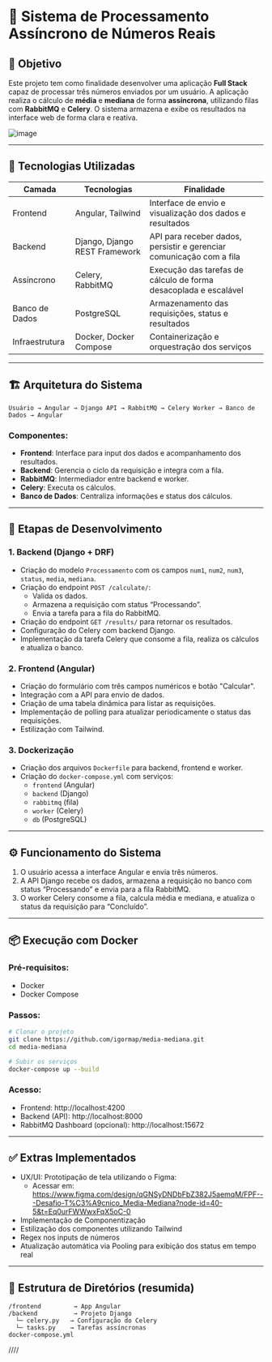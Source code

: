 # 📄 Sistema de Processamento Assíncrono de Números Reais

## 📌 Objetivo

Este projeto tem como finalidade desenvolver uma aplicação **Full Stack** capaz de processar três números enviados por um usuário. A aplicação realiza o cálculo de **média** e **mediana** de forma **assíncrona**, utilizando filas com **RabbitMQ** e **Celery**. O sistema armazena e exibe os resultados na interface web de forma clara e reativa.

![image](https://github.com/user-attachments/assets/5effd476-1afe-4a08-bc86-3ebca46361ea)



---

## 🧰 Tecnologias Utilizadas

| Camada         | Tecnologias                         | Finalidade                                                                 |
|----------------|-------------------------------------|----------------------------------------------------------------------------|
| Frontend       | Angular, Tailwind                   | Interface de envio e visualização dos dados e resultados                   |
| Backend        | Django, Django REST Framework       | API para receber dados, persistir e gerenciar comunicação com a fila       |
| Assíncrono     | Celery, RabbitMQ                    | Execução das tarefas de cálculo de forma desacoplada e escalável           |
| Banco de Dados | PostgreSQL                          | Armazenamento das requisições, status e resultados                         |
| Infraestrutura | Docker, Docker Compose              | Containerização e orquestração dos serviços                                |

---

## 🏗️ Arquitetura do Sistema

```text
Usuário → Angular → Django API → RabbitMQ → Celery Worker → Banco de Dados → Angular
```

### Componentes:
- **Frontend**: Interface para input dos dados e acompanhamento dos resultados.
- **Backend**: Gerencia o ciclo da requisição e integra com a fila.
- **RabbitMQ**: Intermediador entre backend e worker.
- **Celery**: Executa os cálculos.
- **Banco de Dados**: Centraliza informações e status dos cálculos.

---

## 🔨 Etapas de Desenvolvimento

### 1. Backend (Django + DRF)
- Criação do modelo `Processamento` com os campos `num1`, `num2`, `num3`, `status`, `media`, `mediana`.
- Criação do endpoint `POST /calculate/`:
  - Valida os dados.
  - Armazena a requisição com status “Processando”.
  - Envia a tarefa para a fila do RabbitMQ.
- Criação do endpoint `GET /results/` para retornar os resultados.
- Configuração do Celery com backend Django.
- Implementação da tarefa Celery que consome a fila, realiza os cálculos e atualiza o banco.

### 2. Frontend (Angular)
- Criação do formulário com três campos numéricos e botão "Calcular".
- Integração com a API para envio de dados.
- Criação de uma tabela dinâmica para listar as requisições.
- Implementação de polling para atualizar periodicamente o status das requisições.
- Estilização com Tailwind.

### 3. Dockerização
- Criação dos arquivos `Dockerfile` para backend, frontend e worker.
- Criação do `docker-compose.yml` com serviços:
  - `frontend` (Angular)
  - `backend` (Django)
  - `rabbitmq` (fila)
  - `worker` (Celery)
  - `db` (PostgreSQL)

---

## ⚙️ Funcionamento do Sistema

1. O usuário acessa a interface Angular e envia três números.
2. A API Django recebe os dados, armazena a requisição no banco com status “Processando” e envia para a fila RabbitMQ.
3. O worker Celery consome a fila, calcula média e mediana, e atualiza o status da requisição para “Concluído”.

---

## 📦 Execução com Docker

### Pré-requisitos:
- Docker
- Docker Compose

### Passos:
```bash
# Clonar o projeto
git clone https://github.com/igormap/media-mediana.git
cd media-mediana

# Subir os serviços
docker-compose up --build
```

### Acesso:
- Frontend: http://localhost:4200
- Backend (API): http://localhost:8000
- RabbitMQ Dashboard (opcional): http://localhost:15672

---

## ✅ Extras Implementados

- UX/UI: Prototipação de tela utilizando o Figma:
    - Acessar em: https://www.figma.com/design/qGNSyDNDbFbZ382J5aemqM/FPF---Desafio-T%C3%A9cnico_Media-Mediana?node-id=40-5&t=Eq0urFWWwxFqX5oC-0
- Implementação de Componentização
- Estilização dos componentes utilizando Tailwind
- Regex nos inputs de números
- Atualização automática via Pooling para exibição dos status em tempo real

---

## 📁 Estrutura de Diretórios (resumida)

```text
/frontend         → App Angular
/backend          → Projeto Django
  └─ celery.py   → Configuração do Celery
  └─ tasks.py    → Tarefas assíncronas
docker-compose.yml
```
////
